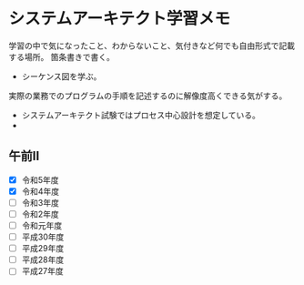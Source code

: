 # システムアーキテクト学習メモ

学習の中で気になったこと、わからないこと、気付きなど何でも自由形式で記載する場所。
箇条書きで書く。


- シーケンス図を学ぶ。

実際の業務でのプログラムの手順を記述するのに解像度高くできる気がする。

- システムアーキテクト試験ではプロセス中心設計を想定している。
- 


## 午前II

- [x] 令和5年度
- [x] 令和4年度
- [ ] 令和3年度
- [ ] 令和2年度
- [ ] 令和元年度
- [ ] 平成30年度
- [ ] 平成29年度
- [ ] 平成28年度
- [ ] 平成27年度
